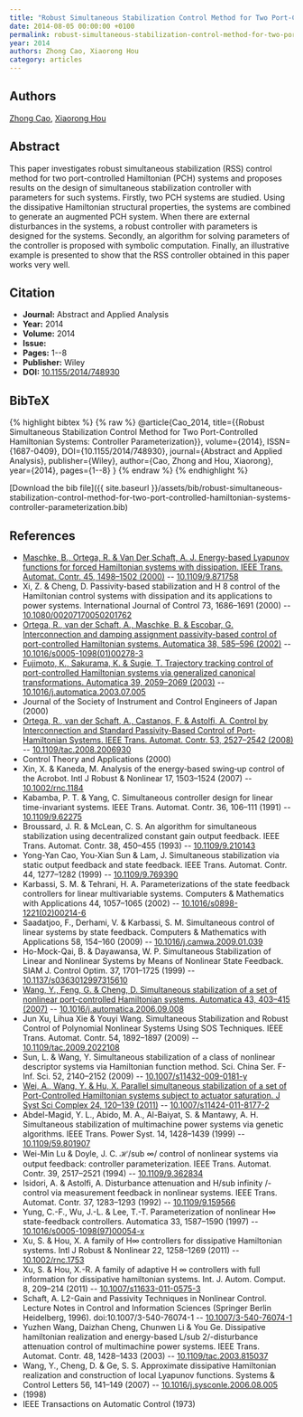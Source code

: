 ```yaml
---
title: "Robust Simultaneous Stabilization Control Method for Two Port-Controlled Hamiltonian Systems: Controller Parameterization"
date: 2014-08-05 00:00:00 +0100
permalink: robust-simultaneous-stabilization-control-method-for-two-port-controlled-hamiltonian-systems-controller-parameterization
year: 2014
authors: Zhong Cao, Xiaorong Hou
category: articles
---
```

 
## Authors
[Zhong Cao](authors/zhong-cao), [Xiaorong Hou](authors/xiaorong-hou)
 
## Abstract
This paper investigates robust simultaneous stabilization (RSS) control method for two port-controlled Hamiltonian (PCH) systems and proposes results on the design of simultaneous stabilization controller with parameters for such systems. Firstly, two PCH systems are studied. Using the dissipative Hamiltonian structural properties, the systems are combined to generate an augmented PCH system. When there are external disturbances in the systems, a robust controller with parameters is designed for the systems. Secondly, an algorithm for solving parameters of the controller is proposed with symbolic computation. Finally, an illustrative example is presented to show that the RSS controller obtained in this paper works very well.
 
## Citation
- **Journal:** Abstract and Applied Analysis
- **Year:** 2014
- **Volume:** 2014
- **Issue:** 
- **Pages:** 1--8
- **Publisher:** Wiley
- **DOI:** [10.1155/2014/748930](https://doi.org/10.1155/2014/748930)
 
## BibTeX
{% highlight bibtex %}
{% raw %}
@article{Cao_2014,
  title={{Robust Simultaneous Stabilization Control Method for Two Port-Controlled Hamiltonian Systems: Controller Parameterization}},
  volume={2014},
  ISSN={1687-0409},
  DOI={10.1155/2014/748930},
  journal={Abstract and Applied Analysis},
  publisher={Wiley},
  author={Cao, Zhong and Hou, Xiaorong},
  year={2014},
  pages={1--8}
}
{% endraw %}
{% endhighlight %}
 
[Download the bib file]({{ site.baseurl }}/assets/bib/robust-simultaneous-stabilization-control-method-for-two-port-controlled-hamiltonian-systems-controller-parameterization.bib)
 
## References
- [Maschke, B., Ortega, R. & Van Der Schaft, A. J. Energy-based Lyapunov functions for forced Hamiltonian systems with dissipation. IEEE Trans. Automat. Contr. 45, 1498–1502 (2000)](energy-based-lyapunov-functions-for-forced-hamiltonian-systems-with-dissipation) -- [10.1109/9.871758](https://doi.org/10.1109/9.871758)
- Xi, Z. & Cheng, D. Passivity-based stabilization and H 8 control of the Hamiltonian control systems with dissipation and its applications to power systems. International Journal of Control 73, 1686–1691 (2000) -- [10.1080/00207170050201762](https://doi.org/10.1080/00207170050201762)
- [Ortega, R., van der Schaft, A., Maschke, B. & Escobar, G. Interconnection and damping assignment passivity-based control of port-controlled Hamiltonian systems. Automatica 38, 585–596 (2002)](interconnection-and-damping-assignment-passivity-based-control-of-port-controlled-hamiltonian-systems) -- [10.1016/s0005-1098(01)00278-3](https://doi.org/10.1016/s0005-1098(01)00278-3)
- [Fujimoto, K., Sakurama, K. & Sugie, T. Trajectory tracking control of port-controlled Hamiltonian systems via generalized canonical transformations. Automatica 39, 2059–2069 (2003)](trajectory-tracking-control-of-port-controlled-hamiltonian-systems-via-generalized-canonical-transformations) -- [10.1016/j.automatica.2003.07.005](https://doi.org/10.1016/j.automatica.2003.07.005)
- Journal of the Society of Instrument and Control Engineers of Japan (2000)
- [Ortega, R., van der Schaft, A., Castanos, F. & Astolfi, A. Control by Interconnection and Standard Passivity-Based Control of Port-Hamiltonian Systems. IEEE Trans. Automat. Contr. 53, 2527–2542 (2008)](control-by-interconnection-and-standard-passivity-based-control-of-port-hamiltonian-systems) -- [10.1109/tac.2008.2006930](https://doi.org/10.1109/tac.2008.2006930)
- Control Theory and Applications (2000)
- Xin, X. & Kaneda, M. Analysis of the energy‐based swing‐up control of the Acrobot. Intl J Robust &amp; Nonlinear 17, 1503–1524 (2007) -- [10.1002/rnc.1184](https://doi.org/10.1002/rnc.1184)
- Kabamba, P. T. & Yang, C. Simultaneous controller design for linear time-invariant systems. IEEE Trans. Automat. Contr. 36, 106–111 (1991) -- [10.1109/9.62275](https://doi.org/10.1109/9.62275)
- Broussard, J. R. & McLean, C. S. An algorithm for simultaneous stabilization using decentralized constant gain output feedback. IEEE Trans. Automat. Contr. 38, 450–455 (1993) -- [10.1109/9.210143](https://doi.org/10.1109/9.210143)
- Yong-Yan Cao, You-Xian Sun & Lam, J. Simultaneous stabilization via static output feedback and state feedback. IEEE Trans. Automat. Contr. 44, 1277–1282 (1999) -- [10.1109/9.769390](https://doi.org/10.1109/9.769390)
- Karbassi, S. M. & Tehrani, H. A. Parameterizations of the state feedback controllers for linear multivariable systems. Computers &amp; Mathematics with Applications 44, 1057–1065 (2002) -- [10.1016/s0898-1221(02)00214-6](https://doi.org/10.1016/s0898-1221(02)00214-6)
- Saadatjoo, F., Derhami, V. & Karbassi, S. M. Simultaneous control of linear systems by state feedback. Computers &amp; Mathematics with Applications 58, 154–160 (2009) -- [10.1016/j.camwa.2009.01.039](https://doi.org/10.1016/j.camwa.2009.01.039)
- Ho-Mock-Qai, B. & Dayawansa, W. P. Simultaneous Stabilization of Linear and Nonlinear Systems by Means of Nonlinear State Feedback. SIAM J. Control Optim. 37, 1701–1725 (1999) -- [10.1137/s0363012997315610](https://doi.org/10.1137/s0363012997315610)
- [Wang, Y., Feng, G. & Cheng, D. Simultaneous stabilization of a set of nonlinear port-controlled Hamiltonian systems. Automatica 43, 403–415 (2007)](simultaneous-stabilization-of-a-set-of-nonlinear-port-controlled-hamiltonian-systems) -- [10.1016/j.automatica.2006.09.008](https://doi.org/10.1016/j.automatica.2006.09.008)
- Jun Xu, Lihua Xie & Youyi Wang. Simultaneous Stabilization and Robust Control of Polynomial Nonlinear Systems Using SOS Techniques. IEEE Trans. Automat. Contr. 54, 1892–1897 (2009) -- [10.1109/tac.2009.2022108](https://doi.org/10.1109/tac.2009.2022108)
- Sun, L. & Wang, Y. Simultaneous stabilization of a class of nonlinear descriptor systems via Hamiltonian function method. Sci. China Ser. F-Inf. Sci. 52, 2140–2152 (2009) -- [10.1007/s11432-009-0181-y](https://doi.org/10.1007/s11432-009-0181-y)
- [Wei, A., Wang, Y. & Hu, X. Parallel simultaneous stabilization of a set of Port-Controlled Hamiltonian systems subject to actuator saturation. J Syst Sci Complex 24, 120–139 (2011)](parallel-simultaneous-stabilization-of-a-set-of-port-controlled-hamiltonian-systems-subject-to-actuator-saturation) -- [10.1007/s11424-011-8177-2](https://doi.org/10.1007/s11424-011-8177-2)
- Abdel-Magid, Y. L., Abido, M. A., Al-Baiyat, S. & Mantawy, A. H. Simultaneous stabilization of multimachine power systems via genetic algorithms. IEEE Trans. Power Syst. 14, 1428–1439 (1999) -- [10.1109/59.801907](https://doi.org/10.1109/59.801907)
- Wei-Min Lu & Doyle, J. C. ℋ/sub ∞/ control of nonlinear systems via output feedback: controller parameterization. IEEE Trans. Automat. Contr. 39, 2517–2521 (1994) -- [10.1109/9.362834](https://doi.org/10.1109/9.362834)
- Isidori, A. & Astolfi, A. Disturbance attenuation and H/sub infinity /-control via measurement feedback in nonlinear systems. IEEE Trans. Automat. Contr. 37, 1283–1293 (1992) -- [10.1109/9.159566](https://doi.org/10.1109/9.159566)
- Yung, C.-F., Wu, J.-L. & Lee, T.-T. Parameterization of nonlinear H∞ state-feedback controllers. Automatica 33, 1587–1590 (1997) -- [10.1016/s0005-1098(97)00054-x](https://doi.org/10.1016/s0005-1098(97)00054-x)
- Xu, S. & Hou, X. A family of H∞ controllers for dissipative Hamiltonian systems. Intl J Robust &amp; Nonlinear 22, 1258–1269 (2011) -- [10.1002/rnc.1753](https://doi.org/10.1002/rnc.1753)
- Xu, S. & Hou, X.-R. A family of adaptive H ∞ controllers with full information for dissipative hamiltonian systems. Int. J. Autom. Comput. 8, 209–214 (2011) -- [10.1007/s11633-011-0575-3](https://doi.org/10.1007/s11633-011-0575-3)
- Schaft, A. L2-Gain and Passivity Techniques in Nonlinear Control. Lecture Notes in Control and Information Sciences (Springer Berlin Heidelberg, 1996). doi:10.1007/3-540-76074-1 -- [10.1007/3-540-76074-1](https://doi.org/10.1007/3-540-76074-1)
- Yuzhen Wang, Daizhan Cheng, Chunwen Li & You Ge. Dissipative hamiltonian realization and energy-based L/sub 2/-disturbance attenuation control of multimachine power systems. IEEE Trans. Automat. Contr. 48, 1428–1433 (2003) -- [10.1109/tac.2003.815037](https://doi.org/10.1109/tac.2003.815037)
- Wang, Y., Cheng, D. & Ge, S. S. Approximate dissipative Hamiltonian realization and construction of local Lyapunov functions. Systems &amp; Control Letters 56, 141–149 (2007) -- [10.1016/j.sysconle.2006.08.005](https://doi.org/10.1016/j.sysconle.2006.08.005)
- (1998)
- IEEE Transactions on Automatic Control (1973)

